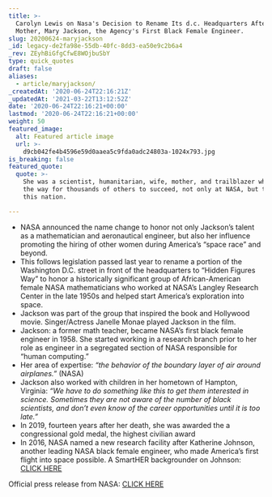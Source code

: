 ```yaml
---
title: >-
  Carolyn Lewis on Nasa's Decision to Rename Its d.c. Headquarters After Her
  Mother, Mary Jackson, the Agency's First Black Female Engineer.
slug: 20200624-maryjackson
_id: legacy-de2fa98e-55db-40fc-8dd3-ea50e9c2b6a4
_rev: ZEyhBiGfgCfwE8WOjbuSbY
type: quick_quotes
draft: false
aliases:
  - article/maryjackson/
_createdAt: '2020-06-24T22:16:21Z'
_updatedAt: '2021-03-22T13:12:52Z'
date: '2020-06-24T22:16:21+00:00'
lastmod: '2020-06-24T22:16:21+00:00'
weight: 50
featured_image:
  alt: Featured article image
  url: >-
    d9cb042fe4b4596e59d0aaea5c9fda0adc24803a-1024x793.jpg
is_breaking: false
featured_quote:
  quote: >-
    She was a scientist, humanitarian, wife, mother, and trailblazer who paved
    the way for thousands of others to succeed, not only at NASA, but throughout
    this nation.

---
```

* NASA announced the name change to honor not only Jackson’s talent as a mathematician and aeronautical engineer, but also her influence promoting the hiring of other women during America’s “space race” and beyond.
* This follows legislation passed last year to rename a portion of the Washington D.C. street in front of the headquarters to “Hidden Figures Way” to honor a historically significant group of African-American female NASA mathematicians who worked at NASA’s Langley Research Center in the late 1950s and helped start America’s exploration into space.
* Jackson was part of the group that inspired the book and Hollywood movie. Singer/Actress Janelle Monae played Jackson in the film.
* Jackson: a former math teacher, became NASA’s first black female engineer in 1958. She started working in a research branch prior to her role as engineer in a segregated section of NASA responsible for “human computing.”
* Her area of expertise: _“the behavior of the boundary layer of air around airplanes.”_ (NASA)
* Jackson also worked with children in her hometown of Hampton, Virginia: _“We have to do something like this to get them interested in science. Sometimes they are not aware of the number of black scientists, and don’t even know of the career opportunities until it is too late.”_
* In 2019, fourteen years after her death, she was awarded the a congressional gold medal, the highest civilian award
* In 2016, NASA named a new research facility after Katherine Johnson, another leading NASA black female engineer, who made America’s first flight into space possible. A SmartHER backgrounder on Johnson: [CLICK HERE](https://smarthernews.com/katherine-johnson/)

Official press release from NASA: [CLICK HERE](https://www.nasa.gov/press-release/nasa-names-headquarters-after-hidden-figure-mary-w-jackson)